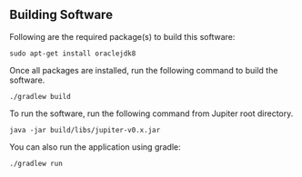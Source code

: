 ## Building Software

Following are the required package(s) to build this software:

```
sudo apt-get install oraclejdk8
```

Once all packages are installed, run the following command to build the software.

```
./gradlew build
```

To run the software, run the following command from Jupiter root directory.

```
java -jar build/libs/jupiter-v0.x.jar
```

You can also run the application using gradle:

```
./gradlew run
```
